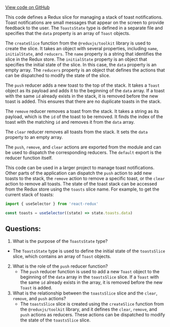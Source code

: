 [View code on GitHub](zoo-labs/zoo/blob/master/core/src/state/toasts/index.ts)

This code defines a Redux slice for managing a stack of toast notifications. Toast notifications are small messages that appear on the screen to provide feedback to the user. The `ToastsState` type is defined in a separate file and specifies that the `data` property is an array of `Toast` objects. 

The `createSlice` function from the `@reduxjs/toolkit` library is used to create the slice. It takes an object with several properties, including `name`, `initialState`, and `reducers`. The `name` property is a string that identifies the slice in the Redux store. The `initialState` property is an object that specifies the initial state of the slice. In this case, the `data` property is an empty array. The `reducers` property is an object that defines the actions that can be dispatched to modify the state of the slice.

The `push` reducer adds a new toast to the top of the stack. It takes a `Toast` object as its payload and adds it to the beginning of the `data` array. If a toast with the same `id` already exists in the stack, it is removed before the new toast is added. This ensures that there are no duplicate toasts in the stack.

The `remove` reducer removes a toast from the stack. It takes a string as its payload, which is the `id` of the toast to be removed. It finds the index of the toast with the matching `id` and removes it from the `data` array.

The `clear` reducer removes all toasts from the stack. It sets the `data` property to an empty array.

The `push`, `remove`, and `clear` actions are exported from the module and can be used to dispatch the corresponding reducers. The `default` export is the reducer function itself.

This code can be used in a larger project to manage toast notifications. Other parts of the application can dispatch the `push` action to add new toasts to the stack, the `remove` action to remove a specific toast, or the `clear` action to remove all toasts. The state of the toast stack can be accessed from the Redux store using the `toasts` slice name. For example, to get the current stack of toasts:

```javascript
import { useSelector } from 'react-redux'

const toasts = useSelector((state) => state.toasts.data)
```
## Questions: 
 1. What is the purpose of the `ToastsState` type?
   - The `ToastsState` type is used to define the initial state of the `toastsSlice` slice, which contains an array of `Toast` objects.
2. What is the role of the `push` reducer function?
   - The `push` reducer function is used to add a new `Toast` object to the beginning of the `data` array in the `toastsSlice` slice. If a `Toast` with the same `id` already exists in the array, it is removed before the new `Toast` is added.
3. What is the relationship between the `toastsSlice` slice and the `clear`, `remove`, and `push` actions?
   - The `toastsSlice` slice is created using the `createSlice` function from the `@reduxjs/toolkit` library, and it defines the `clear`, `remove`, and `push` actions as reducers. These actions can be dispatched to modify the state of the `toastsSlice` slice.